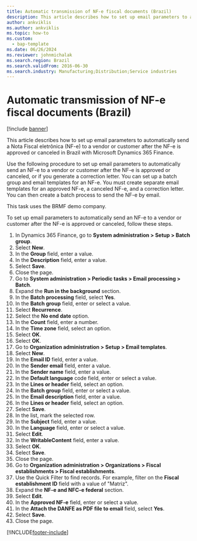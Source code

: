 ```yaml
---
title: Automatic transmission of NF-e fiscal documents (Brazil)
description: This article describes how to set up email parameters to automatically send a Nota Fiscal eletrônica (NF-e) to a vendor or customer after the NF-e is approved or canceled in Brazil with Microsoft Dynamics 365 Finance.
author: ankviklis
ms.author: ankviklis
ms.topic: how-to
ms.custom: 
  - bap-template
ms.date: 06/26/2024
ms.reviewer: johnmichalak
ms.search.region: Brazil
ms.search.validFrom: 2016-06-30
ms.search.industry: Manufacturing;Distribution;Service industries
---
```


# Automatic transmission of NF-e fiscal documents (Brazil)

[!include [banner](../../includes/banner.md)]

This article describes how to set up email parameters to automatically send a Nota Fiscal eletrônica (NF-e) to a vendor or customer after the NF-e is approved or canceled in Brazil with Microsoft Dynamics 365 Finance.

Use the following procedure to set up email parameters to automatically send an NF-e to a vendor or customer after the NF-e is approved or canceled, or if you generate a correction letter. You can set up a batch group and email templates for an NF-e. You must create separate email templates for an approved NF-e, a canceled NF-e, and a correction letter. You can then create a batch process to send the NF-e by email. 

This task uses the BRMF demo company.

To set up email parameters to automatically send an NF-e to a vendor or customer after the NF-e is approved or canceled, follow these steps.

1. In Dynamics 365 Finance, go to **System administration \> Setup \> Batch group**.
1. Select **New**.
1. In the **Group** field, enter a value.
1. In the **Description** field, enter a value.
1. Select **Save**.
1. Close the page.
1. Go to **System administration \> Periodic tasks \> Email processing \> Batch**.
1. Expand the **Run in the background** section.
1. In the **Batch processing** field, select **Yes**.
1. In the **Batch group** field, enter or select a value.
1. Select **Recurrence**.
1. Select the **No end date** option.
1. In the **Count** field, enter a number.
1. In the **Time zone** field, select an option.
1. Select **OK**.
1. Select **OK**.
1. Go to **Organization administration \> Setup \> Email templates**.
1. Select **New**.
1. In the **Email ID** field, enter a value.
1. In the **Sender email** field, enter a value.
1. In the **Sender name** field, enter a value.
1. In the **Default language** code field, enter or select a value.
1. In the **Lines or header** field, select an option.
1. In the **Batch group** field, enter or select a value.
1. In the **Email description** field, enter a value.
1. In the **Lines or header** field, select an option.
1. Select **Save**.
1. In the list, mark the selected row.
1. In the **Subject** field, enter a value.
1. In the **Language** field, enter or select a value.
1. Select **Edit**.
1. In the **WritableContent** field, enter a value.
1. Select **OK**.
1. Select **Save**.
1. Close the page.
1. Go to **Organization administration \> Organizations \> Fiscal establishments \> Fiscal establishments**.
1. Use the Quick Filter to find records. For example, filter on the **Fiscal establishment ID** field with a value of "Matriz".
1. Expand the **NF-e and NFC-e federal** section.
1. Select **Edit**.
1. In the **Approved NF-e** field, enter or select a value.
1. In the **Attach the DANFE as PDF file to email** field, select **Yes**.
1. Select **Save**.
1. Close the page.



[!INCLUDE[footer-include](../../../includes/footer-banner.md)]
